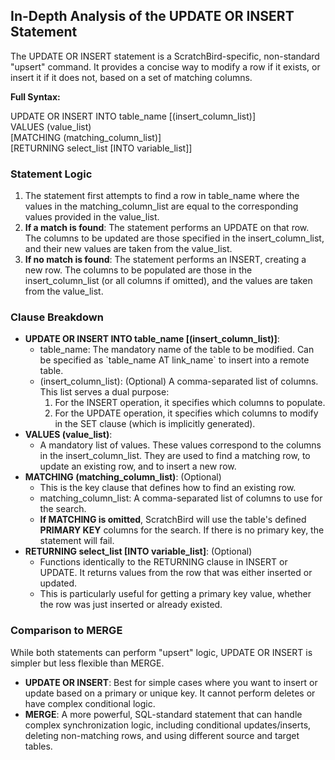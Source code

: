 ## **In-Depth Analysis of the UPDATE OR INSERT Statement**

The UPDATE OR INSERT statement is a ScratchBird-specific, non-standard "upsert" command. It provides a concise way to modify a row if it exists, or insert it if it does not, based on a set of matching columns.

**Full Syntax:**

UPDATE OR INSERT INTO table\_name \[(insert\_column\_list)\]  
    VALUES (value\_list)  
    \[MATCHING (matching\_column\_list)\]  
    \[RETURNING select\_list \[INTO variable\_list\]\]

### **Statement Logic**

1. The statement first attempts to find a row in table\_name where the values in the matching\_column\_list are equal to the corresponding values provided in the value\_list.  
2. **If a match is found**: The statement performs an UPDATE on that row. The columns to be updated are those specified in the insert\_column\_list, and their new values are taken from the value\_list.  
3. **If no match is found**: The statement performs an INSERT, creating a new row. The columns to be populated are those in the insert\_column\_list (or all columns if omitted), and the values are taken from the value\_list.

### **Clause Breakdown**

* **UPDATE OR INSERT INTO table\_name \[(insert\_column\_list)\]**:  
  * table\_name: The mandatory name of the table to be modified. Can be specified as \`table\_name AT link\_name\` to insert into a remote table.   
  * (insert\_column\_list): (Optional) A comma-separated list of columns. This list serves a dual purpose:  
    1. For the INSERT operation, it specifies which columns to populate.  
    2. For the UPDATE operation, it specifies which columns to modify in the SET clause (which is implicitly generated).  
* **VALUES (value\_list)**:  
  * A mandatory list of values. These values correspond to the columns in the insert\_column\_list. They are used to find a matching row, to update an existing row, and to insert a new row.  
* **MATCHING (matching\_column\_list)**: (Optional)  
  * This is the key clause that defines how to find an existing row.  
  * matching\_column\_list: A comma-separated list of columns to use for the search.  
  * **If MATCHING is omitted**, ScratchBird will use the table's defined **PRIMARY KEY** columns for the search. If there is no primary key, the statement will fail.  
* **RETURNING select\_list \[INTO variable\_list\]**: (Optional)  
  * Functions identically to the RETURNING clause in INSERT or UPDATE. It returns values from the row that was either inserted or updated.  
  * This is particularly useful for getting a primary key value, whether the row was just inserted or already existed.

### **Comparison to MERGE**

While both statements can perform "upsert" logic, UPDATE OR INSERT is simpler but less flexible than MERGE.

* **UPDATE OR INSERT**: Best for simple cases where you want to insert or update based on a primary or unique key. It cannot perform deletes or have complex conditional logic.  
* **MERGE**: A more powerful, SQL-standard statement that can handle complex synchronization logic, including conditional updates/inserts, deleting non-matching rows, and using different source and target tables.
